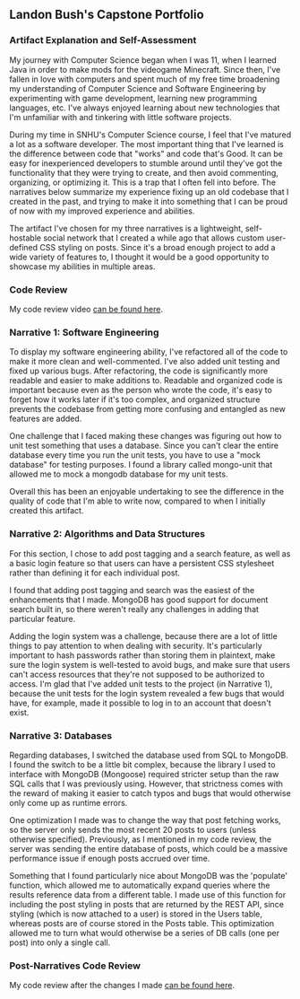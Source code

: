 ## Landon Bush's Capstone Portfolio

### Artifact Explanation and Self-Assessment

My journey with Computer Science began when I was 11, when I learned Java in order to make mods for the videogame Minecraft. Since then, I've fallen in love with computers and spent much of my free time broadening my understanding of Computer Science and Software Engineering by experimenting with game development, learning new programming languages, etc. I've always enjoyed learning about new technologies that I'm unfamiliar with and tinkering with little software projects.

During my time in SNHU's Computer Science course, I feel that I've matured a lot as a software developer. The most important thing that I've learned is the difference between code that "works" and code that's Good. It can be easy for inexperienced developers to stumble around until they've got the functionality that they were trying to create, and then avoid commenting, organizing, or optimizing it. This is a trap that I often fell into before. The narratives below summarize my experience fixing up an old codebase that I created in the past, and trying to make it into something that I can be proud of now with my improved experience and abilities.

The artifact I've chosen for my three narratives is a lightweight, self-hostable social network that I created a while ago that allows custom user-defined CSS styling on posts. Since it's a broad enough project to add a wide variety of features to, I thought it would be a good opportunity to showcase my abilities in multiple areas.

### Code Review

My code review video [can be found here](https://youtu.be/YCCN7cI8OXQ).

### Narrative 1: Software Engineering

To display my software engineering ability, I've refactored all of the code to make it more clean and well-commented. I've also added unit testing and fixed up various bugs. After refactoring, the code is significantly more readable and easier to make additions to. Readable and organized code is important because even as the person who wrote the code, it's easy to forget how it works later if it's too complex, and organized structure prevents the codebase from getting more confusing and entangled as new features are added.

One challenge that I faced making these changes was figuring out how to unit test something that uses a database. Since you can't clear the entire database every time you run the unit tests, you have to use a "mock database" for testing purposes. I found a library called mongo-unit that allowed me to mock a mongodb database for my unit tests.

Overall this has been an enjoyable undertaking to see the difference in the quality of code that I'm able to write now, compared to when I initially created this artifact.

### Narrative 2: Algorithms and Data Structures

For this section, I chose to add post tagging and a search feature, as well as a basic login feature so that users can have a persistent CSS stylesheet rather than defining it for each individual post.

I found that adding post tagging and search was the easiest of the enhancements that I made. MongoDB has good support for document search built in, so there weren't really any challenges in adding that particular feature.

Adding the login system was a challenge, because there are a lot of little things to pay attention to when dealing with security. It's particularly important to hash passwords rather than storing them in plaintext, make sure the login system is well-tested to avoid bugs, and make sure that users can't access resources that they're not supposed to be authorized to access. I'm glad that I've added unit tests to the project (in Narrative 1), because the unit tests for the login system revealed a few bugs that would have, for example, made it possible to log in to an account that doesn't exist.

### Narrative 3: Databases

Regarding databases, I switched the database used from SQL to MongoDB. I found the switch to be a little bit complex, because the library I used to interface with MongoDB (Mongoose) required stricter setup than the raw SQL calls that I was previously using. However, that strictness comes with the reward of making it easier to catch typos and bugs that would otherwise only come up as runtime errors.

One optimization I made was to change the way that post fetching works, so the server only sends the most recent 20 posts to users (unless otherwise specified). Previously, as I mentioned in my code review, the server was sending the entire database of posts, which could be a massive performance issue if enough posts accrued over time.

Something that I found particularly nice about MongoDB was the 'populate' function, which allowed me to automatically expand queries where the results reference data from a different table. I made use of this function for including the post styling in posts that are returned by the REST API, since styling (which is now attached to a user) is stored in the Users table, whereas posts are of course stored in the Posts table. This optimization allowed me to turn what would otherwise be a series of DB calls (one per post) into only a single call. 

### Post-Narratives Code Review

My code review after the changes I made [can be found here](https://youtu.be/KXRz_jr3NtY).
